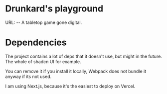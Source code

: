 # Drunkard's playground

URL: --
A tabletop game gone digital.

# Dependencies

The project contains a lot of deps that it doesn't use, but might in the future. The whole of shadcn UI for example.

You can remove it if you install it locally, Webpack does not bundle it anyway if its not used.

I am using Next.js, because it's the easiest to deploy on Vercel.
